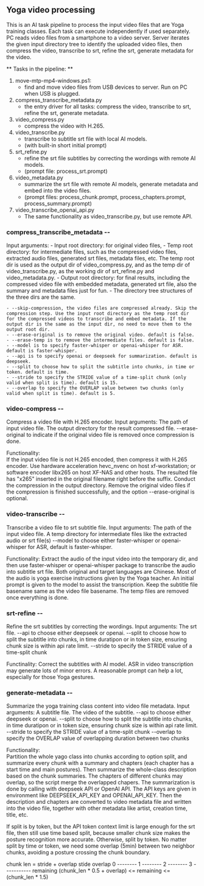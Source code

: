 ## Yoga video processing 


This is an AI task pipeline to process the input video files that are Yoga training classes. Each task can execute independently if used separately. 
PC reads video files from a smartphone to a video server. Server iterates the given input directory tree to identify the uploaded video files, then compress the video, transcribe to srt, refine the srt, generate metadata for the video. 

** Tasks in the pipeline: **
1. move-mtp-mp4-windows.ps1: 
	- find and move video files from USB devices to server. Run on PC when USB is plugged.
2. compress_transcribe_metadata.py
	- the entry driver for all tasks: compress the video, transcribe to srt, refine the srt, generate metadata.
3. video_compress.py
	- compress the video with H.265.
4. video_transcribe.py 
	- transcribe to subtitle srt file with local AI models.
	- (with built-in short initial prompt)
5. srt_refine.py 
	- refine the srt file subtitles by correcting the wordings with remote AI models.
	- (prompt file: process_srt.prompt)
6. video_metadata.py 
	- summarize the srt file with remote AI models, generate metadata and embed into the video files.
	- (prompt files:  process_chunk.prompt, process_chapters.prompt, process_summary.prompt)
7. video_transcribe_openai_api.py
	- The same functionality as video_transcribe.py, but use remote API.

### compress_transcribe_metadata --
Input arguments:
	- Input root directory: for original video files,
	- Temp root directory: for intermediate files, such as the compressed video files, extracted audio files, generated srt files, metadata files, etc. The temp root dir is used as the output dir of video_compress.py, and as the temp dir of video_transcribe.py, as the working dir of srt_refine.py and video_metadata.py.
	- Output root directory: for final results, including the compressed video file with embedded metadata, generated srt file, also the summary and metadata files just for fun.
	- The directory tree structures of the three dirs are the same.

	- --skip-compression, the video files are compressed already. Skip the compression step. Use the input root directory as the temp root dir for the compressed videos to transcribe and embed metadata. If the output dir is the same as the input dir, no need to move them to the output root dir.
	- --erase-original is to remove the original video. default is false.
	- --erase-temp is to remove the intermediate files. default is false.
	- --model is to specify faster-whisper or openai-whisper for ASR. default is faster-whisper.
	- --api is to specify openai or deepseek for summarization. default is deepseek.
	- --split to choose how to split the subtitle into chunks, in time or token. default is time.
	- --stride to specify the STRIDE value of a time-split chunk (only valid when split is time). default is 15.
	- --overlap to specify the OVERLAP value between two chunks (only valid when split is time). default is 5.


### video-compress --
Compress a video file with H.265 encoder. 
Input arguments: 
    	The path of input video file.
    	The output directory for the result compressed file.
    	--erase-original to indicate if the original video file is removed once compression is done.

Functionality:    
	If the input video file is not H.265 encoded, then compress it with H.265 encoder. Use hardware acceleration hevc_nvenc on host xf-workstation; or software encoder libx265 on host XF-NAS and other hosts. The resulted file has "x265" inserted in the original filename right before the suffix. Conduct the compression in the output directory. Remove the original video files if the compression is finished successfully, and the option --erase-original is optional.

### video-transcribe --
Transcribe a video file to srt subtitle file. 
Input arguments:
    	The path of the input video file.
	A temp directory for intermediate files like the extracted audio or srt file(s)
    	--model to choose either faster-whisper or openai-whisper for ASR, default is faster-whisper.

Functionality:
	Extract the audio of the input video into the temporary dir, and then use faster-whisper or openai-whisper package to transcribe the audio into subtitle srt file. Both original and target languages are Chinese. Most of the audio is yoga exercise instructions given by the Yoga teacher. An initial prompt is given to the model to assist the transcription. Keep the subtitle file basename same as the video file basename. The temp files are removed once everything is done. 

### srt-refine --
Refine the srt subtitles by correcting the wordings.
Input arguments:
	The srt file.
    	--api to choose either deepseek or openai.
    	--split to choose how to split the subtitle into chunks, in time duratipon or in token size, ensuring chunk size is within api rate limit.
    	--stride to specify the STRIDE value of a time-split chunk 

Functinality:
	Correct the subtitles with AI model. ASR in video transcription may generate lots of minor errors. A reasonable prompt can help a lot, especially for those Yoga gestures.

### generate-metadata --
Summarize the yoga training class content into video file metadata.
Input arguments:
	A subtitle file.
	The video of the subtitle.
    	--api to choose either deepseek or openai.
    	--split to choose how to split the subtitle into chunks, in time duratipon or in token size, ensuring chunk size is within api rate limit.
    	--stride to specify the STRIDE value of a time-split chunk 
    	--overlap to specify the OVERLAP value of overlapping duration between two chunks 

Functionality:                                            
	Partition the whole yago class into chunks according to option split, and summarize every chunk with a summary and chapters (each chapter has a start time and main postures). Then summarize the whole-class description based on the chunk summaries. The chapters of different chunks may overlap, so the script merge the overlapped chapers. The summarization is done by calling with deepseek API or OpenAI API. The API keys are given in environment like DEEPSEEK_API_KEY and OPENAI_API_KEY. Then the description and chapters are converted to video metadata file and written into the video file, together with other metadata like artist, creation time, title, etc.

If split is by token, but the API token context limit is large enough for the srt file, then still use time based split, because smaller chunk size makes the posture recognition more accurate. Otherwise, split by token. 
No matter split by time or token, we need some overlap (5min) between two neighbor chunks, avoiding a posture crossing the chunk boundary.

chunk len = stride + overlap 
  stide overlap 
0 --------
      1 --------
            2 --------
                  3 -----------
                          remaining 
           (chunk_len * 0.5 + overlap) <= remaining <= (chunk_len * 1.5)


